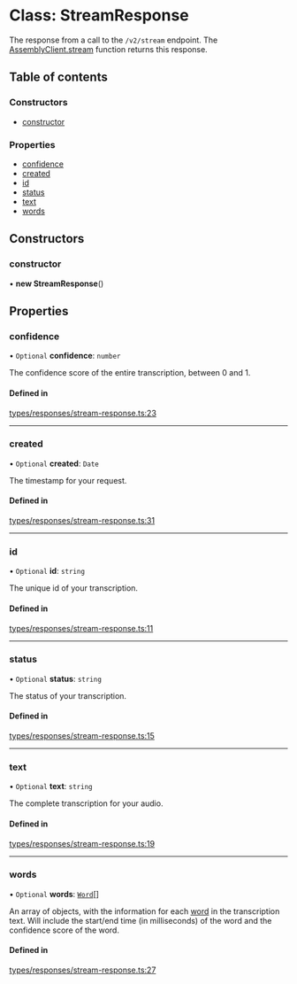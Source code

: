 # Class: StreamResponse

The response from a call to the `/v2/stream` endpoint.
The [AssemblyClient.stream](../wiki/AssemblyClient#stream) function returns this response.

## Table of contents

### Constructors

- [constructor](../wiki/StreamResponse#constructor)

### Properties

- [confidence](../wiki/StreamResponse#confidence)
- [created](../wiki/StreamResponse#created)
- [id](../wiki/StreamResponse#id)
- [status](../wiki/StreamResponse#status)
- [text](../wiki/StreamResponse#text)
- [words](../wiki/StreamResponse#words)

## Constructors

### constructor

• **new StreamResponse**()

## Properties

### confidence

• `Optional` **confidence**: `number`

The confidence score of the entire transcription, between 0 and 1.

#### Defined in

[types/responses/stream-response.ts:23](https://github.com/PhillipChaffee/assemblyai-node-sdk/blob/a493ce0/src/types/responses/stream-response.ts#L23)

___

### created

• `Optional` **created**: `Date`

The timestamp for your request.

#### Defined in

[types/responses/stream-response.ts:31](https://github.com/PhillipChaffee/assemblyai-node-sdk/blob/a493ce0/src/types/responses/stream-response.ts#L31)

___

### id

• `Optional` **id**: `string`

The unique id of your transcription.

#### Defined in

[types/responses/stream-response.ts:11](https://github.com/PhillipChaffee/assemblyai-node-sdk/blob/a493ce0/src/types/responses/stream-response.ts#L11)

___

### status

• `Optional` **status**: `string`

The status of your transcription.

#### Defined in

[types/responses/stream-response.ts:15](https://github.com/PhillipChaffee/assemblyai-node-sdk/blob/a493ce0/src/types/responses/stream-response.ts#L15)

___

### text

• `Optional` **text**: `string`

The complete transcription for your audio.

#### Defined in

[types/responses/stream-response.ts:19](https://github.com/PhillipChaffee/assemblyai-node-sdk/blob/a493ce0/src/types/responses/stream-response.ts#L19)

___

### words

• `Optional` **words**: [`Word`](../wiki/Word)[]

An array of objects, with the information for each [word](../wiki/Word) in the transcription text. Will include the start/end time (in milliseconds) of the word and the confidence score of the word.

#### Defined in

[types/responses/stream-response.ts:27](https://github.com/PhillipChaffee/assemblyai-node-sdk/blob/a493ce0/src/types/responses/stream-response.ts#L27)
